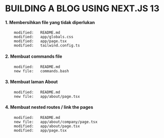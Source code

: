 # BUILDING A BLOG USING NEXT.JS 13

#### 1. Membersihkan file yang tidak diperlukan

        modified:   README.md
        modified:   app/globals.css
        modified:   app/page.tsx
        modified:   tailwind.config.ts

#### 2. Membuat commands file

        modified:   README.md
        new file:   commands.bash

#### 3. Membuat laman About

        modified:   README.md
        new file:   app/about/page.tsx

#### 4. Membuat nested routes / link the pages

        modified:   README.md
        new file:   app/about/company/page.tsx
        modified:   app/about/page.tsx
        modified:   app/page.tsx
